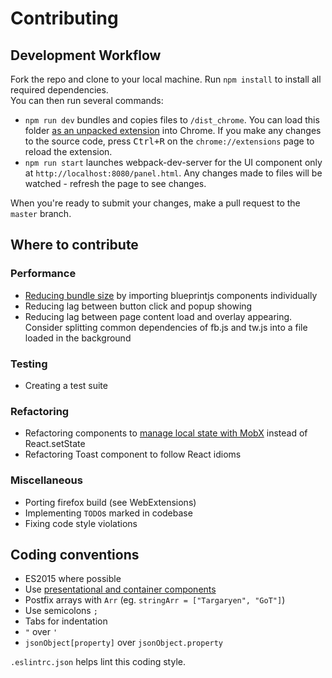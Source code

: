 # Contributing

## Development Workflow
Fork the repo and clone to your local machine. Run `npm install` to install all required dependencies.<br>
You can then run several commands: 
* `npm run dev` bundles and copies files to `/dist_chrome`. You can load this folder [as an unpacked extension](https://developer.chrome.com/extensions/getstarted#unpacked) into Chrome. If you make any changes to the source code, press <kbd>Ctrl+R</kbd> on the `chrome://extensions` page to reload the extension.
* `npm run start` launches webpack-dev-server for the UI component only at `http://localhost:8080/panel.html`. Any changes made to files will be watched - refresh the page to see changes.

When you're ready to submit your changes, make a pull request to the `master` branch.


## Where to contribute

### Performance
* [Reducing bundle size](https://lacke.mn/reduce-your-bundle-js-file-size/) by importing blueprintjs components individually
* Reducing lag between button click and popup showing
* Reducing lag between page content load and overlay appearing. Consider splitting common dependencies of fb.js and tw.js into a file loaded in the background

### Testing
* Creating a test suite

### Refactoring
* Refactoring components to [manage local state with MobX](https://medium.com/@mweststrate/3-reasons-why-i-stopped-using-react-setstate-ab73fc67a42e#) instead of React.setState
* Refactoring Toast component to follow React idioms

### Miscellaneous
* Porting firefox build (see WebExtensions)
* Implementing `TODO`s marked in codebase
* Fixing code style violations


## Coding conventions
* ES2015 where possible
* Use [presentational and container components](https://medium.com/@dan_abramov/smart-and-dumb-components-7ca2f9a7c7d0#.i9p9osxfp)
* Postfix arrays with `Arr` (eg. `stringArr = ["Targaryen", "GoT"]`)
* Use semicolons `;`
* Tabs for indentation
* `"` over `'`
* `jsonObject[property]` over `jsonObject.property`

`.eslintrc.json` helps lint this coding style.